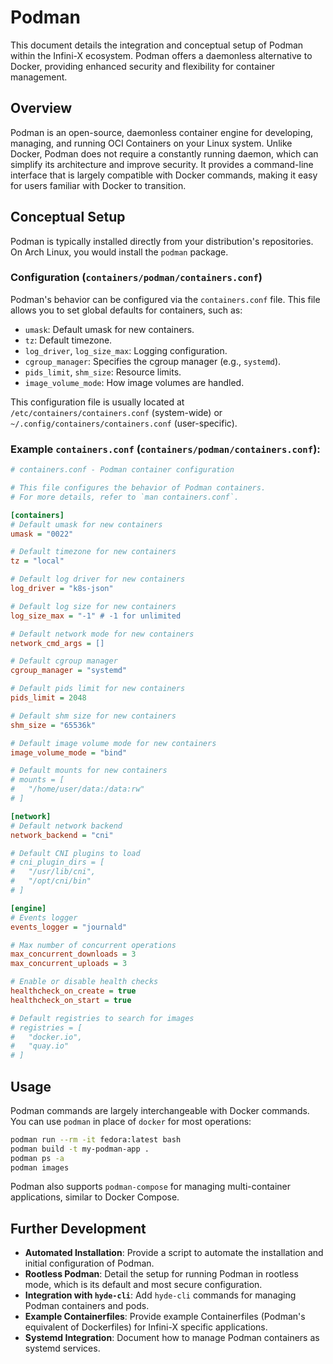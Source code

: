 
# Podman

This document details the integration and conceptual setup of Podman within the Infini-X ecosystem. Podman offers a daemonless alternative to Docker, providing enhanced security and flexibility for container management.

## Overview

Podman is an open-source, daemonless container engine for developing, managing, and running OCI Containers on your Linux system. Unlike Docker, Podman does not require a constantly running daemon, which can simplify its architecture and improve security. It provides a command-line interface that is largely compatible with Docker commands, making it easy for users familiar with Docker to transition.

## Conceptual Setup

Podman is typically installed directly from your distribution's repositories. On Arch Linux, you would install the `podman` package.

### Configuration (`containers/podman/containers.conf`)

Podman's behavior can be configured via the `containers.conf` file. This file allows you to set global defaults for containers, such as:

-   `umask`: Default umask for new containers.
-   `tz`: Default timezone.
-   `log_driver`, `log_size_max`: Logging configuration.
-   `cgroup_manager`: Specifies the cgroup manager (e.g., `systemd`).
-   `pids_limit`, `shm_size`: Resource limits.
-   `image_volume_mode`: How image volumes are handled.

This configuration file is usually located at `/etc/containers/containers.conf` (system-wide) or `~/.config/containers/containers.conf` (user-specific).

### Example `containers.conf` (`containers/podman/containers.conf`):

```ini
# containers.conf - Podman container configuration

# This file configures the behavior of Podman containers.
# For more details, refer to `man containers.conf`.

[containers]
# Default umask for new containers
umask = "0022"

# Default timezone for new containers
tz = "local"

# Default log driver for new containers
log_driver = "k8s-json"

# Default log size for new containers
log_size_max = "-1" # -1 for unlimited

# Default network mode for new containers
network_cmd_args = []

# Default cgroup manager
cgroup_manager = "systemd"

# Default pids limit for new containers
pids_limit = 2048

# Default shm size for new containers
shm_size = "65536k"

# Default image volume mode for new containers
image_volume_mode = "bind"

# Default mounts for new containers
# mounts = [
#   "/home/user/data:/data:rw"
# ]

[network]
# Default network backend
network_backend = "cni"

# Default CNI plugins to load
# cni_plugin_dirs = [
#   "/usr/lib/cni",
#   "/opt/cni/bin"
# ]

[engine]
# Events logger
events_logger = "journald"

# Max number of concurrent operations
max_concurrent_downloads = 3
max_concurrent_uploads = 3

# Enable or disable health checks
healthcheck_on_create = true
healthcheck_on_start = true

# Default registries to search for images
# registries = [
#   "docker.io",
#   "quay.io"
# ]
```

## Usage

Podman commands are largely interchangeable with Docker commands. You can use `podman` in place of `docker` for most operations:

```bash
podman run --rm -it fedora:latest bash
podman build -t my-podman-app .
podman ps -a
podman images
```

Podman also supports `podman-compose` for managing multi-container applications, similar to Docker Compose.

## Further Development

-   **Automated Installation**: Provide a script to automate the installation and initial configuration of Podman.
-   **Rootless Podman**: Detail the setup for running Podman in rootless mode, which is its default and most secure configuration.
-   **Integration with `hyde-cli`**: Add `hyde-cli` commands for managing Podman containers and pods.
-   **Example Containerfiles**: Provide example Containerfiles (Podman's equivalent of Dockerfiles) for Infini-X specific applications.
-   **Systemd Integration**: Document how to manage Podman containers as systemd services.
